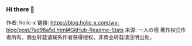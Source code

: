 ### Hi there 👋




作者: holic-x
链接: https://blog.holic-x.com/wv-blog/post/7ad96a5d.html#GitHub-Readme-Stats
来源: 一人の境
著作权归作者所有。商业转载请联系作者获得授权，非商业转载请注明出处。

<!--
**IRiDecenT/IRiDecenT** is a ✨ _special_ ✨ repository because its `README.md` (this file) appears on your GitHub profile.

Here are some ideas to get you started:

- 🔭 I’m currently working on ...
- 🌱 I’m currently learning ...
- 👯 I’m looking to collaborate on ...
- 🤔 I’m looking for help with ...
- 💬 Ask me about ...
- 📫 How to reach me: ...
- 😄 Pronouns: ...
- ⚡ Fun fact: ...
-->
